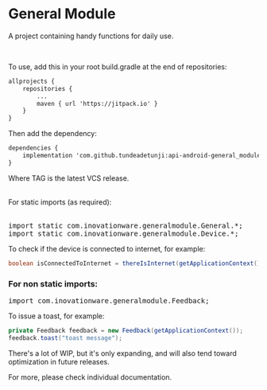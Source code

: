 # General Module
A project containing handy functions for daily use.

<br />


To use, add this in your root build.gradle at the end of repositories:

```html
allprojects {
	repositories {
		...
		maven { url 'https://jitpack.io' }
	}
}
```

Then add the dependency:

```html
dependencies {
	implementation 'com.github.tundeadetunji:api-android-general_module:TAG'
}
```
Where TAG is the latest VCS release.

<br />
For static imports (as required):
<br />
<br />
<pre>
import static com.inovationware.generalmodule.General.*;
import static com.inovationware.generalmodule.Device.*;
</pre>

To check if the device is connected to internet, for example:
```java
boolean isConnectedToInternet = thereIsInternet(getApplicationContext());
```

<h3>For non static imports:</h3>
<pre>
import com.inovationware.generalmodule.Feedback;
</pre>

To issue a toast, for example:
```java
private Feedback feedback = new Feedback(getApplicationContext());
feedback.toast("toast message");
```


There's a lot of WIP, but it's only expanding, and will also tend toward optimization in future releases.

For more, please check individual documentation.
